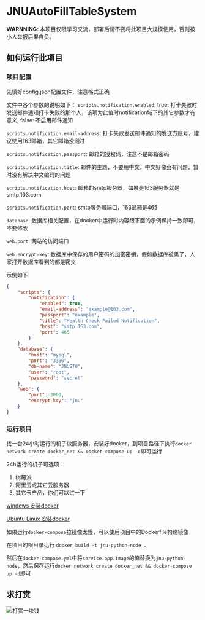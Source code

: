 # JNUAutoFillTableSystem
**WARNNING**: 本项目仅限学习交流，部署后请不要将此项目大规模使用，否则被小人举报后果自负。


## 如何运行此项目
### 项目配置
先填好config.json配置文件，注意格式正确

文件中各个参数的说明如下：
`scripts.notification.enabled`: true: 打卡失败时发送邮件通知打卡失败的那个人，该项为此值时notification域下的其它参数才有意义, false: 不启用邮件通知

`scripts.notification.email-address`: 打卡失败发送邮件通知的发送方账号，建议使用163邮箱，其它邮箱没测过

`scripts.notification.passport`: 邮箱的授权码，注意不是邮箱密码

`scripts.notification.title`: 邮件的主题，不要用中文，中文好像会有问题，暂时没有解决中文编码的问题

`scripts.notification.host`: 邮箱的smtp服务器，如果是163服务器就是smtp.163.com

`scripts.notification.port`: smtp服务器端口，163邮箱是465

`database`: 数据库相关配置，在docker中运行时内容跟下面的示例保持一致即可，不要修改

`web.port`: 网站的访问端口

`web.encrypt-key`: 数据库中保存的用户密码的加密密钥，假如数据库被黑了，人家打开数据库看到的都是密文

示例如下
```json
{
    "scripts": {
        "notification": {
            "enabled": true,
            "email-address": "example@163.com",
            "passport": "example",
            "title": "Health Check Failed Notification",
            "host": "smtp.163.com",
            "port": 465
        }
    },
    "database": {
        "host": "mysql",
        "port": "3306",
        "db-name": "JNUSTU",
        "user": "root",
        "password": "secret"
    },
    "web": {
        "port": 3000,
        "encrypt-key": "jnu"
    }
}
```
### 运行项目
找一台24小时运行的机子做服务器，安装好docker，到项目路径下执行`docker network create docker_net && docker-compose up -d`即可运行

24h运行的机子可选项：
1. 树莓派
2. 阿里云或其它云服务器
3. 其它云产品，你们可以试一下

[windows 安装docker](https://docs.docker.com/docker-for-windows/install/#:~:text=Install%20Docker%20Desktop%20on%20Windows%20%F0%9F%94%97%201%20Double-click,Close%20to%20complete%20the%20installation%20process.%20%E6%9B%B4%E5%A4%9A%E7%BB%93%E6%9E%9C...%20)


[Ubuntu Linux 安装docker](https://docs.docker.com/engine/install/ubuntu/)

如果运行`docker-compose`拉镜像太慢，可以使用项目中的Dockerfile构建镜像

在项目的根目录运行
`docker build -t jnu-python-node .`

然后在`docker-compose.yml`中将`service.app.image`的值替换为`jnu-python-node`，然后保存运行`docker network create docker_net && docker-compose up -d`即可

## 求打赏
![打赏一块钱](https://img-blog.csdnimg.cn/20191208225402871.jpg?x-oss-process=image/watermark,type_ZmFuZ3poZW5naGVpdGk,shadow_10,text_aHR0cHM6Ly9ibG9nLmNzZG4ubmV0L3dlaXhpbl80MTcyODE5OA==,size_16,color_FFFFFF,t_70)
